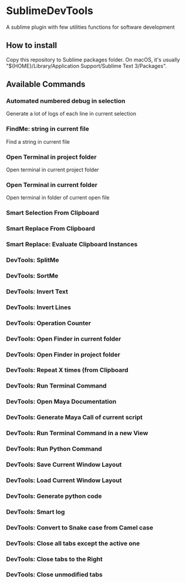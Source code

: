 # SublimeDevTools

A sublime plugin with few utilities functions for software development


## How to install

Copy this repository to Sublime packages folder. On macOS, it's usually "${HOME}/Library/Application Support/Sublime Text 3/Packages".

## Available Commands


### Automated numbered debug in selection

Generate a lot of logs of each line in current selection

### FindMe: string in current file

Find a string in current file

### Open Terminal in project folder

Open terminal in current project folder


### Open Terminal in current folder

Open terminal in folder of current open file

### Smart Selection From Clipboard


### Smart Replace From Clipboard



### Smart Replace: Evaluate Clipboard Instances



### DevTools: SplitMe



### DevTools: SortMe



### DevTools: Invert Text



### DevTools: Invert Lines



### DevTools: Operation Counter



### DevTools: Open Finder in current folder



### DevTools: Open Finder in project folder



### DevTools: Repeat X times (from Clipboard



### DevTools: Run Terminal Command



### DevTools: Open Maya Documentation



### DevTools: Generate Maya Call of current script



### DevTools: Run Terminal Command in a new View



### DevTools: Run Python Command



### DevTools: Save Current Window Layout



### DevTools: Load Current Window Layout



### DevTools: Generate python code



### DevTools: Smart log



### DevTools: Convert to Snake case from Camel case



### DevTools: Close all tabs except the active one



### DevTools: Close tabs to the Right



### DevTools: Close unmodified tabs






